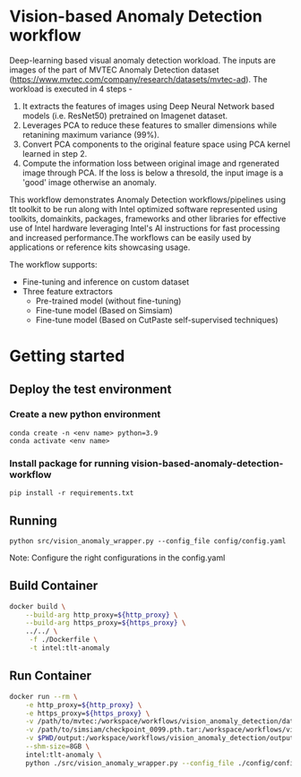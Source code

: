 # Vision-based Anomaly Detection workflow
Deep-learning based visual anomaly detection workload. The inputs are images of the part of MVTEC Anomaly Detection dataset (https://www.mvtec.com/company/research/datasets/mvtec-ad). The workload is executed in 4 steps - 
1) It extracts the features of images using Deep Neural Network based models (i.e. ResNet50) pretrained on Imagenet dataset. 
2) Leverages PCA to reduce these features to smaller dimensions while retanining maximum variance (99%). 
3) Convert PCA components to the original feature space using PCA kernel learned in step 2.
4) Compute the information loss between original image and rgenerated image through PCA. If the loss is below a thresold, the input image is a 'good' image otherwise an anomaly.

This workflow demonstrates Anomaly Detection workflows/pipelines using tlt toolkit to be run along with Intel optimized software represented using toolkits, domainkits, packages, frameworks and other libraries for effective use of Intel hardware leveraging Intel's AI instructions for fast processing and increased performance.The workflows can be easily used by applications or reference kits showcasing usage.

The workflow supports:
- Fine-tuning and inference on custom dataset
- Three feature extractors
  - Pre-trained model (without fine-tuning)
  - Fine-tune model (Based on Simsiam)
  - Fine-tune model (Based on CutPaste self-supervised techniques)

# Getting started
## Deploy the test environment

### Create a new python environment
```shell
conda create -n <env name> python=3.9
conda activate <env name>
```

### Install package for running vision-based-anomaly-detection-workflow
```shell
pip install -r requirements.txt
```

## Running 

```shell
python src/vision_anomaly_wrapper.py --config_file config/config.yaml
```
Note: Configure the right configurations in the config.yaml

## Build Container

```bash
docker build \
    --build-arg http_proxy=${http_proxy} \
    --build-arg https_proxy=${https_proxy} \
    ../../ \
     -f ./Dockerfile \
     -t intel:tlt-anomaly
```

## Run Container

```bash
docker run --rm \
    -e http_proxy=${http_proxy} \
    -e https_proxy=${https_proxy} \
    -v /path/to/mvtec:/workspace/workflows/vision_anomaly_detection/datasets/mvtec \
    -v /path/to/simsiam/checkpoint_0099.pth.tar:/workspace/workflows/vision_anomaly_detection/simsiam/checkpoint_0099.pth.tar \
    -v $PWD/output:/workspace/workflows/vision_anomaly_detection/output \
    --shm-size=8GB \
    intel:tlt-anomaly \
    python ./src/vision_anomaly_wrapper.py --config_file ./config/config.yaml
```
